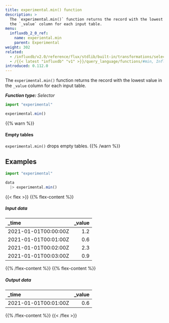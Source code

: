 ```yaml
---
title: experimental.min() function
description: >
  The `experimental.min()` function returns the record with the lowest value in
  the `_value` column for each input table.
menu:
  influxdb_2_0_ref:
    name: experiental.min
    parent: Experimental
weight: 302
related:
  - /influxdb/v2.0/reference/flux/stdlib/built-in/transformations/selectors/min/
  - /{{< latest "influxdb" "v1" >}}/query_language/functions/#min, InfluxQL – MIN()
introduced: 0.112.0
---
```


The `experimental.min()` function returns the record with the lowest value in
the `_value` column for each input table.

_**Function type:** Selector_

```js
import "experimental"

experimental.min()
```

{{% warn %}}
#### Empty tables
`experimental.min()` drops empty tables.
{{% /warn %}}

## Examples
```js
import "experimental"

data
  |> experimental.min()
```

{{< flex >}}
{{% flex-content %}}
##### Input data
| _time                | _value |
|:-----                | ------:|
| 2021-01-01T00:00:00Z | 1.2    |
| 2021-01-01T00:01:00Z | 0.6    |
| 2021-01-01T00:02:00Z | 2.3    |
| 2021-01-01T00:03:00Z | 0.9    |
{{% /flex-content %}}
{{% flex-content %}}
##### Output data
| _time                | _value |
|:-----                | ------:|
| 2021-01-01T00:01:00Z | 0.6    |
{{% /flex-content %}}
{{< /flex >}}